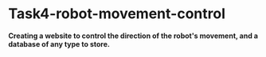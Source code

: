 # Task4-robot-movement-control
**Creating a website to control the direction of the robot's movement, and a database of any type to store.**
<pre>



</pre>
